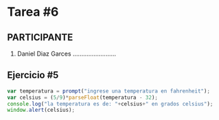 # Tarea #6

## PARTICIPANTE
1. Daniel Diaz Garces .........................

## Ejercicio #5

```javascript
var temperatura = prompt("ingrese una temperatura en fahrenheit");
var celsius = (5/9)*parseFloat(temperatura - 32);
console.log("la temperatura es de: "+celsius+" en grados celsius");
window.alert(celsius);
```